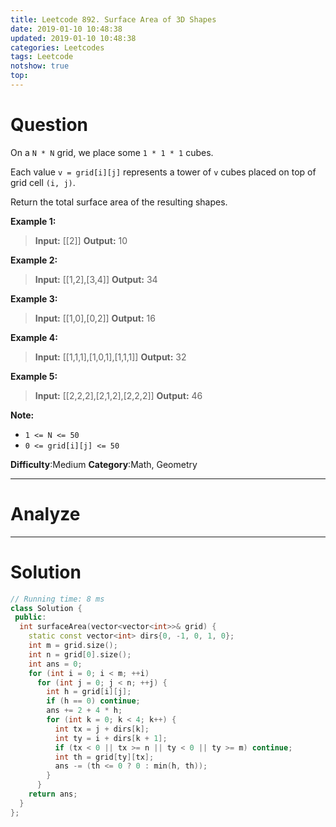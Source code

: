 ```yaml
---
title: Leetcode 892. Surface Area of 3D Shapes
date: 2019-01-10 10:48:38
updated: 2019-01-10 10:48:38
categories: Leetcodes
tags: Leetcode
notshow: true
top:
---
```


# Question

On a `N * N` grid, we place some `1 * 1 * 1` cubes.

Each value `v = grid[i][j]` represents a tower of `v` cubes placed on top of grid cell `(i, j)`.

Return the total surface area of the resulting shapes.

**Example 1:**

> **Input:** [[2]]
> **Output:** 10

**Example 2:**

> **Input:** [[1,2],[3,4]]
> **Output:** 34

**Example 3:**

> **Input:** [[1,0],[0,2]]
> **Output:** 16

**Example 4:**

> **Input:** [[1,1,1],[1,0,1],[1,1,1]]
> **Output:** 32

**Example 5:**

> **Input:** [[2,2,2],[2,1,2],[2,2,2]]
> **Output:** 46

**Note:**

- `1 <= N <= 50`
- `0 <= grid[i][j] <= 50`

**Difficulty**:Medium
**Category**:Math, Geometry

<!-- more -->

------------

# Analyze

------------

# Solution

<!-- TODO: You need to understand this quesiton more powerful. -->
```cpp
// Running time: 8 ms
class Solution {
 public:
  int surfaceArea(vector<vector<int>>& grid) {
    static const vector<int> dirs{0, -1, 0, 1, 0};
    int m = grid.size();
    int n = grid[0].size();
    int ans = 0;
    for (int i = 0; i < m; ++i)
      for (int j = 0; j < n; ++j) {
        int h = grid[i][j];
        if (h == 0) continue;
        ans += 2 + 4 * h;
        for (int k = 0; k < 4; k++) {
          int tx = j + dirs[k];
          int ty = i + dirs[k + 1];
          if (tx < 0 || tx >= n || ty < 0 || ty >= m) continue;
          int th = grid[ty][tx];
          ans -= (th <= 0 ? 0 : min(h, th));
        }
      }
    return ans;
  }
};
```